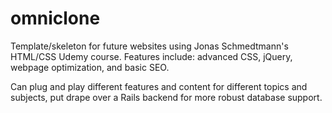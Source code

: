 # omniclone

Template/skeleton for future websites using Jonas Schmedtmann's HTML/CSS Udemy course.
Features include: advanced CSS, jQuery, webpage optimization, and basic SEO. 

Can plug and play different features and content for different topics and subjects, put drape over a Rails backend for more robust database support.
